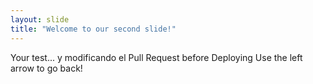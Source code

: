 ```yaml
---
layout: slide
title: "Welcome to our second slide!"
---
```

Your test... y modificando el Pull Request before Deploying
Use the left arrow to go back!
